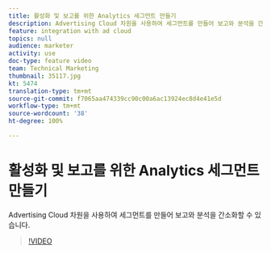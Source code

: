 ```yaml
---
title: 활성화 및 보고를 위한 Analytics 세그먼트 만들기
description: Advertising Cloud 차원을 사용하여 세그먼트를 만들어 보고와 분석을 간소화할 수 있습니다.
feature: integration with ad cloud
topics: null
audience: marketer
activity: use
doc-type: feature video
team: Technical Marketing
thumbnail: 35117.jpg
kt: 5474
translation-type: tm+mt
source-git-commit: f7065aa474339cc90c00a6ac13924ec8d4e41e5d
workflow-type: tm+mt
source-wordcount: '38'
ht-degree: 100%

---
```



# 활성화 및 보고를 위한 Analytics 세그먼트 만들기

Advertising Cloud 차원을 사용하여 세그먼트를 만들어 보고와 분석을 간소화할 수 있습니다.

>[!VIDEO](https://video.tv.adobe.com/v/35117/?quality=12&learn=on)
